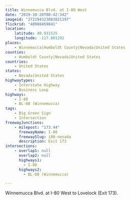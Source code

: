 ```yaml
---
title: Winnemucca Blvd. at I-80 West
date: "2019-10-20T08:42:34Z"
imageid: "272194323083821197"
flickrid: "48988459841"
location:
    latitude: 40.931525
    longitude: -117.801292
places:
    - Winnemucca|Humboldt County|Nevada|United States
counties:
    - Humboldt County|Nevada|United States
countries:
    - United States
states:
    - Nevada|United States
highwaytypes:
    - Interstate Highway
    - Business Loop
highways:
    - I-80
    - BL-80 (Winnemucca)
tags:
    - Big Green Sign
    - Intersection
freewayJunctions:
    - milepost: "173.44"
      freewayName: I-80
      freewaySlug: i80-nevada
      description: Exit 173
intersections:
    - overlap1: null
      overlap2: null
      highways1:
        - I-80
      highways2:
        - BL-80 (Winnemucca)

---
```

Winnemucca Blvd. at I-80 West to Lovelock (Exit 173).